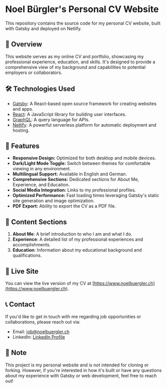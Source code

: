 # Noel Bürgler's Personal CV Website
This repository contains the source code for my personal CV website, built with Gatsby and deployed on Netlify.

## 🚀 Overview
This website serves as my online CV and portfolio, showcasing my professional experience, education, and skills. It's designed to provide a comprehensive view of my background and capabilities to potential employers or collaborators.

## 🛠 Technologies Used
- [Gatsby](https://www.gatsbyjs.com/): A React-based open source framework for creating websites and apps.
- [React](https://reactjs.org/): A JavaScript library for building user interfaces.
- [GraphQL](https://graphql.org/): A query language for APIs.
- [Netlify](https://www.netlify.com/): A powerful serverless platform for automatic deployment and hosting.

## 🎨 Features
- **Responsive Design:** Optimized for both desktop and mobile devices.
- **Dark/Light Mode Toggle:** Switch between themes for comfortable viewing in any environment.
- **Multilingual Support:** Available in English and German.
- **Comprehensive Sections:** Dedicated sections for About Me, Experience, and Education.
- **Social Media Integration:** Links to my professional profiles.
- **Optimized Performance:** Fast loading times leveraging Gatsby's static site generation and image optimization.
- **PDF Export:** Ability to export the CV as a PDF file.

## 💼 Content Sections
1. **About Me**: A brief introduction to who I am and what I do.
2. **Experience**: A detailed list of my professional experiences and accomplishments.
3. **Education**: Information about my educational background and qualifications.

## 🔗 Live Site
You can view the live version of my CV at [https://www.noelbuergler.ch](https://www.noelbuergler.ch).

## 📞 Contact
If you'd like to get in touch with me regarding job opportunities or collaborations, please reach out via:

- Email: [job@noelbuergler.ch](mailto:job@noelbuergler.ch)
- LinkedIn: [LinkedIn Profile](https://www.linkedin.com/in/noel-b%C3%BCrgler-662b2118b/)

## 📝 Note
This project is my personal website and is not intended for cloning or forking. However, if you're interested in how it's built or have any questions about my experience with Gatsby or web development, feel free to reach out!